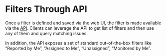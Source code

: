 # Filters Through API

Once a filter is [defined and saved](/filters/saving_sharing_filters) via the web UI, the filter is made available via the [API](/api/mh_rest_api). Clients can leverage the API to get list of filters and then use any of them and query matching issues.

In addition, the API exposes a set of standard out-of-the-box filters like “Reported by Me”, “Assigned to Me”, “Unassigned”, “Monitored by Me”.